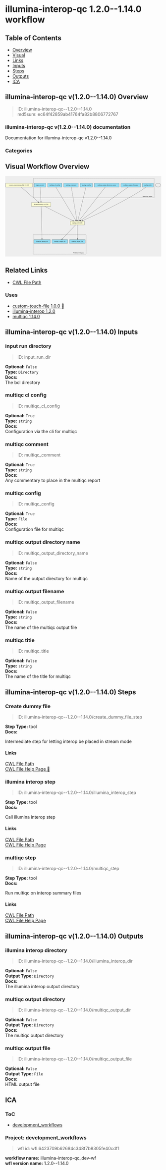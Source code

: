 
illumina-interop-qc 1.2.0--1.14.0 workflow
==========================================

## Table of Contents
  
- [Overview](#illumina-interop-qc-v120--1140-overview)  
- [Visual](#visual-workflow-overview)  
- [Links](#related-links)  
- [Inputs](#illumina-interop-qc-v120--1140-inputs)  
- [Steps](#illumina-interop-qc-v120--1140-steps)  
- [Outputs](#illumina-interop-qc-v120--1140-outputs)  
- [ICA](#ica)  


## illumina-interop-qc v(1.2.0--1.14.0) Overview



  
> ID: illumina-interop-qc--1.2.0--1.14.0  
> md5sum: ec64f42859ab41764fa82b8806772767

### illumina-interop-qc v(1.2.0--1.14.0) documentation
  
Documentation for illumina-interop-qc v1.2.0--1.14.0

### Categories
  


## Visual Workflow Overview
  
[![illumina-interop-qc__1.2.0--1.14.0.svg](../../../../images/workflows/illumina-interop-qc/1.2.0--1.14.0/illumina-interop-qc__1.2.0--1.14.0.svg)](https://github.com/umccr/cwl-ica/raw/main/.github/catalogue/images/workflows/illumina-interop-qc/1.2.0--1.14.0/illumina-interop-qc__1.2.0--1.14.0.svg)
## Related Links
  
- [CWL File Path](../../../../../../workflows/illumina-interop-qc/1.2.0--1.14.0/illumina-interop-qc__1.2.0--1.14.0.cwl)  


### Uses
  
- [custom-touch-file 1.0.0 :construction:](../../../tools/custom-touch-file/1.0.0/custom-touch-file__1.0.0.md)  
- [illumina-interop 1.2.0](../../../tools/illumina-interop/1.2.0/illumina-interop__1.2.0.md)  
- [multiqc 1.14.0](../../../tools/multiqc/1.14.0/multiqc__1.14.0.md)  

  


## illumina-interop-qc v(1.2.0--1.14.0) Inputs

### input run directory



  
> ID: input_run_dir
  
**Optional:** `False`  
**Type:** `Directory`  
**Docs:**  
The bcl directory


### multiqc cl config



  
> ID: multiqc_cl_config
  
**Optional:** `True`  
**Type:** `string`  
**Docs:**  
Configuration via the cli for multiqc


### multiqc comment



  
> ID: multiqc_comment
  
**Optional:** `True`  
**Type:** `string`  
**Docs:**  
Any commentary to place in the multiqc report


### multiqc config



  
> ID: multiqc_config
  
**Optional:** `True`  
**Type:** `File`  
**Docs:**  
Configuration file for multiqc


### multiqc output directory name



  
> ID: multiqc_output_directory_name
  
**Optional:** `False`  
**Type:** `string`  
**Docs:**  
Name of the output directory for multiqc


### multiqc output filename



  
> ID: multiqc_output_filename
  
**Optional:** `False`  
**Type:** `string`  
**Docs:**  
The name of the multiqc output file


### multiqc title



  
> ID: multiqc_title
  
**Optional:** `False`  
**Type:** `string`  
**Docs:**  
The name of the title for multiqc

  


## illumina-interop-qc v(1.2.0--1.14.0) Steps

### Create dummy file


  
> ID: illumina-interop-qc--1.2.0--1.14.0/create_dummy_file_step
  
**Step Type:** tool  
**Docs:**
  
Intermediate step for letting interop be placed in stream mode

#### Links
  
[CWL File Path](../../../../../../tools/custom-touch-file/1.0.0/custom-touch-file__1.0.0.cwl)  
[CWL File Help Page :construction:](../../../tools/custom-touch-file/1.0.0/custom-touch-file__1.0.0.md)  


### illumina interop step


  
> ID: illumina-interop-qc--1.2.0--1.14.0/illumina_interop_step
  
**Step Type:** tool  
**Docs:**
  
Call illumina interop step

#### Links
  
[CWL File Path](../../../../../../tools/illumina-interop/1.2.0/illumina-interop__1.2.0.cwl)  
[CWL File Help Page](../../../tools/illumina-interop/1.2.0/illumina-interop__1.2.0.md)  


### multiqc step


  
> ID: illumina-interop-qc--1.2.0--1.14.0/multiqc_step
  
**Step Type:** tool  
**Docs:**
  
Run multiqc on interop summary files

#### Links
  
[CWL File Path](../../../../../../tools/multiqc/1.14.0/multiqc__1.14.0.cwl)  
[CWL File Help Page](../../../tools/multiqc/1.14.0/multiqc__1.14.0.md)  


## illumina-interop-qc v(1.2.0--1.14.0) Outputs

### illumina interop directory



  
> ID: illumina-interop-qc--1.2.0--1.14.0/illumina_interop_dir  

  
**Optional:** `False`  
**Output Type:** `Directory`  
**Docs:**  
The illumina interop output directory
  


### multiqc output directory



  
> ID: illumina-interop-qc--1.2.0--1.14.0/multiqc_output_dir  

  
**Optional:** `False`  
**Output Type:** `Directory`  
**Docs:**  
The multiqc output directory
  


### multiqc output file



  
> ID: illumina-interop-qc--1.2.0--1.14.0/multiqc_output_file  

  
**Optional:** `False`  
**Output Type:** `File`  
**Docs:**  
HTML output file
  

  


## ICA

### ToC
  
- [development_workflows](#project-development_workflows)  


### Project: development_workflows


> wfl id: wfl.6423709b62684c348f7b8305fe40cdf1  

  
**workflow name:** illumina-interop-qc_dev-wf  
**wfl version name:** 1.2.0--1.14.0  

  

